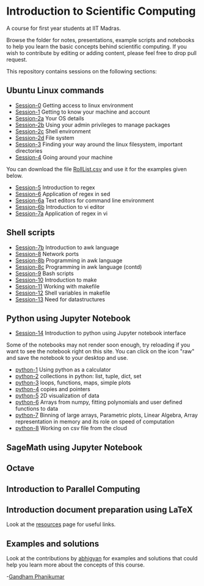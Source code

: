 # Introduction to Scientific Computing

A course for first year students at IIT Madras.

Browse the folder for notes, presentations, example scripts and notebooks to help you learn the basic concepts behind scientific computing. If you wish to contribute by editing or adding content, please feel free to drop pull request.

This repository contains sessions on the following sections:
## Ubuntu Linux commands
 * [Session-0](lessons/Session0.md) Getting access to linux environment
 * [Session-1](lessons/Session1.md) Getting to know your machine and account
 * [Session-2a](lessons/Session2a.md) Your OS details
 * [Session-2b](lessons/Session2b.md) Using your admin privileges to manage packages
 * [Session-2c](lessons/Session2c.md) Shell environment
 * [Session-2d](lessons/Session2d.md) File system
 * [Session-3](lessons/Session3.md) Finding your way around the linux filesystem, important directories
 * [Session-4](lessons/Session4.md) Going around your machine

You can download the file [RollList.csv](scripts/RollList.csv) and use it for the examples given below.

 * [Session-5](lessons/Session5.md) Introduction to regex
 * [Session-6](lessons/Session6.md) Application of regex in sed
 * [Session-6a](lessons/Session6a.md) Text editors for command line environment
 * [Session-6b](lessons/Session6b.md) Introduction to vi editor
 * [Session-7a](lessons/Session7a.md) Application of regex in vi

## Shell scripts
 * [Session-7b](lessons/Session7b.md) Introduction to awk language
 * [Session-8](lessons/Session8.md) Network ports
 * [Session-8b](lessons/Session8b.md) Programming in awk language
 * [Session-8c](lessons/Session8c.md) Programming in awk language (contd)
 * [Session-9](lessons/Session9.md) Bash scripts
 * [Session-10](lessons/Session10.md) Introduction to make
 * [Session-11](lessons/Session11.md) Working with makefile
 * [Session-12](lessons/Session12.md) Shell variables in makefile
 * [Session-13](lessons/Session13.md) Need for datastructures

## Python using Jupyter Notebook
 * [Session-14](lessons/Session14.md) Introduction to python using Jupyter notebook interface

Some of the notebooks may not render soon enough, try reloading if you want to see the notebook right on this site. You can click on the icon "raw" and save the notebook to your desktop and use. 

 * [python-1](notebooks/python-1.ipynb) Using python as a calculator
 * [python-2](notebooks/python-2.ipynb) collections in python: list, tuple, dict, set
 * [python-3](notebooks/python-3.ipynb) loops, functions, maps, simple plots
 * [python-4](notebooks/python-4.ipynb) copies and pointers
 * [python-5](notebooks/python-5.ipynb) 2D visualization of data
 * [python-6](notebooks/python-6.ipynb) Arrays from numpy, fitting polynomials and user defined functions to data
 * [python-7](notebooks/python-7.ipynb) Binning of large arrays, Parametric plots, Linear Algebra, Array representation in memory and its role on speed of computation
 * [python-8](notebooks/python-8.ipynb) Working on csv file from the cloud

## SageMath using Jupyter Notebook

## Octave

## Introduction to Parallel Computing

## Introduction document preparation using LaTeX

Look at the [resources](resources.md) page for useful links.

## Examples and solutions

Look at the contributions by [abhigyan](abhigyan/README.md) for examples and solutions that could help you learn more about the concepts of this course.

-[Gandham Phanikumar](https://mme.iitm.ac.in/gphani/)
